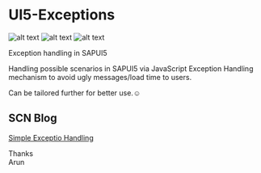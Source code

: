 # UI5-Exceptions

![alt text](https://img.shields.io/badge/SAP-UI5-yellowgreen "SAPUI5")
![alt text](https://img.shields.io/badge/try...-catch-orange "try..catch")
![alt text](https://img.shields.io/badge/JS-Error-red "JS Error")

Exception handling in SAPUI5

Handling possible scenarios in SAPUI5 via JavaScript Exception Handling mechanism to avoid ugly messages/load time to users.

Can be tailored further for better use.:relaxed:

## SCN Blog

[Simple Exceptio Handling](https://blogs.sap.com/2019/08/25/simple-scn-bot-in-10-lines-using-python/)


Thanks</br>
Arun
